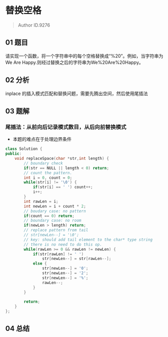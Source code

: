 # 替换空格
> Author ID.9276

## 01 题目

请实现一个函数，将一个字符串中的每个空格替换成“%20”。例如，当字符串为We Are Happy.则经过替换之后的字符串为We%20Are%20Happy。

## 02 分析

inplace 的插入模式匹配和替换问题，需要先腾出空间，然后使用尾插法

## 03 题解

### 尾插法：从前向后记录模式数目，从后向前替换模式

- 本题的难点在于处理边界条件

```c++
class Solution {
public:
	void replaceSpace(char *str,int length) {
        // boundary check
        if(str == NULL || length < 0) return;
        // count the pattern.
        int i = 0, count = 0;
        while(str[i] != '\0') {
            if(str[i] == ' ') count++;
            i++;
        }
        int rawLen = i;
        int newLen = i + count * 2;
        // boudary case: no pattern
        if(count == 0) return;
        // boundary case: no room
        if(newLen > length) return;
        // replace pattern from tail
        // str[newLen--] = '\0'; 
        // key: should add tail element to the char* type string
        // there is no need to do this op.
        while(rawLen >= 0 && rawLen != newLen) {
            if(str[rawLen] != ' ')
                str[newLen--] = str[rawLen--];
            else {
                str[newLen--] = '0';
                str[newLen--] = '2';
                str[newLen--] = '%';
                rawLen--;
            }
        }
        
        return;
	}
};
```

## 04 总结


